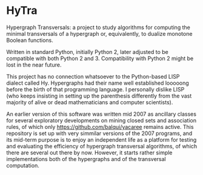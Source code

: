 # HyTra
Hypergraph Transversals: a project to study algorithms for computing the minimal transversals of a hypergraph or, equivalently, to dualize monotone Boolean functions. 

Written in standard Python, initially Python 2, later adjusted to be compatible with both Python 2 and 3. Compatibility with Python 2 might be lost in the near future.

This project has no connection whatsoever to the Python-based LISP dialect called Hy. Hypergraphs had their name well established looooong before the birth of that programming language. I personally dislike LISP (who keeps insisting in setting up the parenthesis differently from the vast majority of alive or dead mathematicians and computer scientists).

An earlier version of this software was written mid 2007 as ancillary classes for several exploratory developments on mining closed sets and association rules, of which only https://github.com/balqui/yacaree remains active. This repository is set up with very simmilar versions of the 2007 programs, and its mid-term purpose is to enjoy an independent life as a platform for testing and evaluating the efficiency of hypergraph transversal algorithms, of which there are several out there by now. However, it starts rather simple implementations both of the hypergraphs and of the transversal computation.
